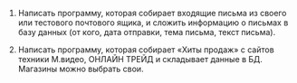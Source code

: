 1. Написать программу, которая собирает входящие письма из своего или 
    тестового почтового ящика, и сложить информацию о письмах в базу данных 
    (от кого, дата отправки, тема письма, текст письма).

2. Написать программу, которая собирает «Хиты продаж» с сайтов техники 
    М.видео, ОНЛАЙН ТРЕЙД и складывает данные в БД. Магазины можно выбрать 
    свои.
 